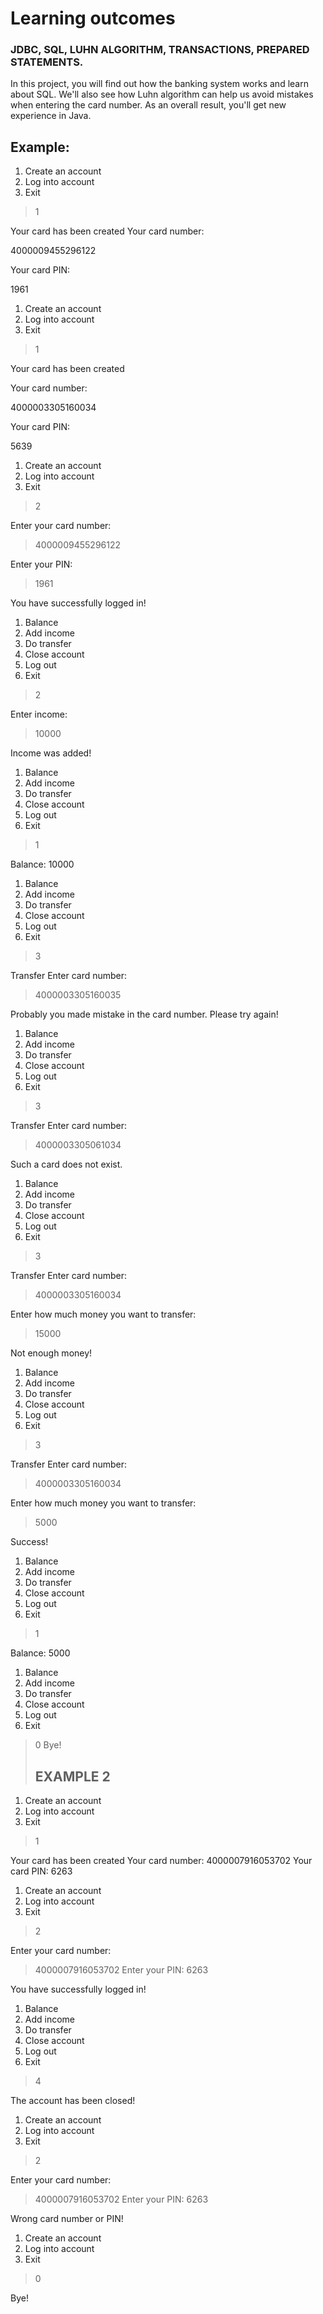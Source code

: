# Learning outcomes
### JDBC, SQL, LUHN ALGORITHM, TRANSACTIONS, PREPARED STATEMENTS.
In this project, you will find out how the banking system works and learn about SQL. We'll also see how Luhn algorithm can help us avoid mistakes when entering the card number. As an overall result, you'll get new experience in Java.
## Example:
1. Create an account
2. Log into account
0. Exit
>1

Your card has been created
Your card number:

4000009455296122

Your card PIN:

1961

1. Create an account
2. Log into account
0. Exit
>1

Your card has been created

Your card number:


4000003305160034

Your card PIN:

5639

1. Create an account
2. Log into account
0. Exit
>2

Enter your card number:

>4000009455296122

Enter your PIN:

>1961

You have successfully logged in!

1. Balance
2. Add income
3. Do transfer
4. Close account
5. Log out
0. Exit
>2

Enter income:
>10000

Income was added!

1. Balance
2. Add income
3. Do transfer
4. Close account
5. Log out
0. Exit
>1

Balance: 10000

1. Balance
2. Add income
3. Do transfer
4. Close account
5. Log out
0. Exit
>3

Transfer
Enter card number:
>4000003305160035

Probably you made mistake in the card number. Please try again!

1. Balance
2. Add income
3. Do transfer
4. Close account
5. Log out
0. Exit
>3

Transfer
Enter card number:
>4000003305061034

Such a card does not exist.

1. Balance
2. Add income
3. Do transfer
4. Close account
5. Log out
0. Exit
>3

Transfer
Enter card number:
>4000003305160034

Enter how much money you want to transfer:
>15000

Not enough money!

1. Balance
2. Add income
3. Do transfer
4. Close account
5. Log out
0. Exit
>3

Transfer
Enter card number:
>4000003305160034

Enter how much money you want to transfer:
>5000

Success!

1. Balance
2. Add income
3. Do transfer
4. Close account
5. Log out
0. Exit
>1

Balance: 5000

1. Balance
2. Add income
3. Do transfer
4. Close account
5. Log out
0. Exit

>0
Bye!
>## EXAMPLE 2
1. Create an account
2. Log into account
0. Exit
>1

Your card has been created
Your card number:
4000007916053702
Your card PIN:
6263

1. Create an account
2. Log into account
0. Exit
>2

Enter your card number:
>4000007916053702
Enter your PIN:
>6263

You have successfully logged in!

1. Balance
2. Add income
3. Do transfer
4. Close account
5. Log out
0. Exit
>4

The account has been closed!

1. Create an account
2. Log into account
0. Exit
>2

Enter your card number:
>4000007916053702
Enter your PIN:
>6263

Wrong card number or PIN!

1. Create an account
2. Log into account
0. Exit
>0

Bye!
